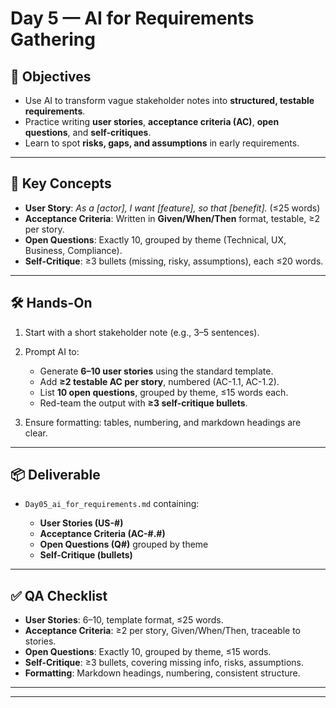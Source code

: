 # Day 5 — AI for Requirements Gathering

## 🎯 Objectives

* Use AI to transform vague stakeholder notes into **structured, testable requirements**.
* Practice writing **user stories**, **acceptance criteria (AC)**, **open questions**, and **self-critiques**.
* Learn to spot **risks, gaps, and assumptions** in early requirements.

---

## 📘 Key Concepts

* **User Story**: *As a \[actor], I want \[feature], so that \[benefit].* (≤25 words)
* **Acceptance Criteria**: Written in **Given/When/Then** format, testable, ≥2 per story.
* **Open Questions**: Exactly 10, grouped by theme (Technical, UX, Business, Compliance).
* **Self-Critique**: ≥3 bullets (missing, risky, assumptions), each ≤20 words.

---

## 🛠 Hands-On

1. Start with a short stakeholder note (e.g., 3–5 sentences).
2. Prompt AI to:

   * Generate **6–10 user stories** using the standard template.
   * Add **≥2 testable AC per story**, numbered (AC-1.1, AC-1.2).
   * List **10 open questions**, grouped by theme, ≤15 words each.
   * Red-team the output with **≥3 self-critique bullets**.
3. Ensure formatting: tables, numbering, and markdown headings are clear.

---

## 📦 Deliverable

* `Day05_ai_for_requirements.md` containing:

  * **User Stories (US-#)**
  * **Acceptance Criteria (AC-#.#)**
  * **Open Questions (Q#)** grouped by theme
  * **Self-Critique (bullets)**

---

## ✅ QA Checklist

* **User Stories**: 6–10, template format, ≤25 words.
* **Acceptance Criteria**: ≥2 per story, Given/When/Then, traceable to stories.
* **Open Questions**: Exactly 10, grouped by theme, ≤15 words.
* **Self-Critique**: ≥3 bullets, covering missing info, risks, assumptions.
* **Formatting**: Markdown headings, numbering, consistent structure.

---


---

